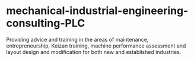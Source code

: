# mechanical-industrial-engineering-consulting-PLC
Providing advice and training in the areas of maintenance, entrepreneurship, Keizan training, machine performance assessment and layout design and modification for both new and established industries.
